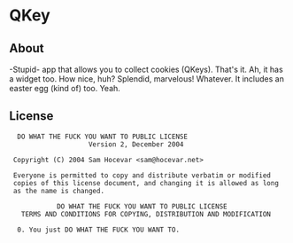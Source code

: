 # QKey
## About
-Stupid- app that allows you to collect cookies (QKeys). That's it. Ah, it has a widget too. How nice, huh? Splendid, marvelous!
Whatever. It includes an easter egg (kind of) too. Yeah.

## License
```
  DO WHAT THE FUCK YOU WANT TO PUBLIC LICENSE 
                    Version 2, December 2004 

 Copyright (C) 2004 Sam Hocevar <sam@hocevar.net> 

 Everyone is permitted to copy and distribute verbatim or modified 
 copies of this license document, and changing it is allowed as long 
 as the name is changed. 

            DO WHAT THE FUCK YOU WANT TO PUBLIC LICENSE 
   TERMS AND CONDITIONS FOR COPYING, DISTRIBUTION AND MODIFICATION 

  0. You just DO WHAT THE FUCK YOU WANT TO.
  ```
